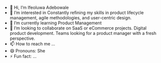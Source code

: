 - 👋 Hi, I’m Ifeoluwa Adebowale 
- 👀 I’m interested in  Constantly refining my skills in product lifecycle management, agile methodologies, and user-centric design.
- 🌱 I’m currently learning Product Management 
- 💞️ I’m looking to collaborate on SaaS or eCommerce projects.
Digital product development.
Teams looking for a product manager with a fresh perspective.
- 📫 How to reach me ...
- 😄 Pronouns: She
- ⚡ Fun fact: ...

<!---
Oprahvirtual/Oprahvirtual is a ✨ special ✨ repository because its `README.md` (this file) appears on your GitHub profile.
You can click the Preview link to take a look at your changes.
--->
